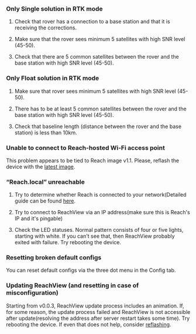 ### Only Single solution in RTK mode

1) Check that rover has a connection to a base station and that it is receiving the corrections.

2) Make sure that the rover sees minimum 5 satellites with high SNR level (45-50).

3) Check that there are 5 common satellites between the rover and the base station with high SNR level (45-50).

### Only Float solution in RTK mode

1) Make sure that rover sees minimum 5 satellites with high SNR level (45-50).

2) There has to be at least 5 common satellites between the rover and the base station with high SNR level (45-50).

3) Check that baseline length (distance between the rover and the base station) is less than 10km.

### Unable to connect to Reach-hosted Wi-Fi access point

This problem appears to be tied to Reach image v1.1. Please, reflash the device with the [latest image](firmware-reflashing.md).

### “Reach.local” unreachable

1) Try to determine whether Reach is connected to your network(Detailed guide can be found [here](reachview-app.md).

2) Try to connect to ReachView via an IP address(make sure this is Reach's IP and it's pingable)

3) Check the LED statuses. Normal pattern consists of four or five lights, starting with white. If you can't see that, then ReachView probably exited with failure. Try rebooting the device.

### Resetting broken default configs

You can reset default configs via the three dot menu in the Config tab.

### Updating ReachView (and resetting in case of misconfiguration)

Starting from v0.0.3, ReachView update process includes an animation. If, for some reason, the update process failed and ReachView is not accessible after update(resolving the address after server restart takes some time). Try rebooting the device. If even that does not help, consider [reflashing](firmware-reflashing.md).